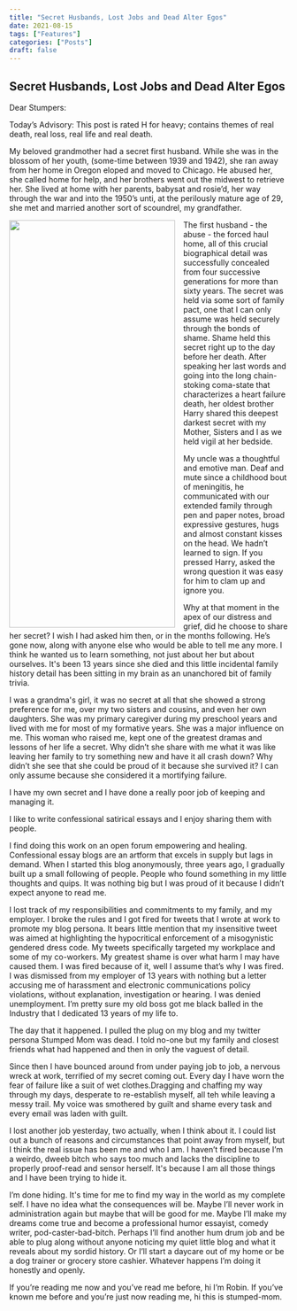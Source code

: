 ```yaml
---
title: "Secret Husbands, Lost Jobs and Dead Alter Egos"
date: 2021-08-15
tags: ["Features"]
categories: ["Posts"]
draft: false
---
```


## Secret Husbands, Lost Jobs and Dead Alter Egos

Dear Stumpers:

Today’s Advisory: This post is rated H for heavy; contains themes of real death, real loss, real life and real death. 


My beloved grandmother had a secret first husband. While she was in the blossom of her youth, (some-time between 1939 and 1942), she ran away from her home in Oregon eloped and moved to Chicago. He abused her, she called home for help, and her brothers went out the midwest to retrieve her.  She lived at home with her parents, babysat and rosie’d, her way through the war and into the 1950’s unti, at the perilously mature age of 29, she met and married another sort of scoundrel, my grandfather. 

<img src = "../../../../images/secrete_husband_img.png" style="width:300px;height:736px;float:left;margin-top:0px;margin-bottom:0px; margin-right: 15px;">

The first husband - the abuse - the forced haul home, all of this crucial biographical detail was successfully concealed from four successive generations for more than sixty years. The secret was held  via some sort of family pact, one that I can only assume was held securely through the bonds of shame. Shame held this secret right up to the day before her death. After speaking her last words and going into the long chain-stoking coma-state that characterizes a heart failure death, her oldest brother Harry shared this deepest darkest secret with my Mother, Sisters and I as we held vigil at her bedside. 


My uncle was a thoughtful and emotive man. Deaf and mute since a childhood bout of meningitis, he communicated with our extended family through pen and paper notes, broad expressive gestures, hugs and almost constant kisses on the head. We hadn’t learned to sign. If you pressed Harry, asked the wrong question it was easy for him to clam up and ignore you. 

Why at that moment in the apex of our distress and grief, did he choose to share her secret? I wish I had asked him then, or in the months following. He’s gone now, along with anyone else who would be able to tell me any more. I think he wanted us to learn something, not just about her but about ourselves. It's been 13 years since she died and this little incidental family history detail has been sitting in my brain as an unanchored bit of family trivia. 

I was a grandma's girl, it was no secret at all that she showed a strong preference for me, over my two sisters and cousins, and even her own daughters. She was my primary caregiver during my preschool years and lived with me for most of my formative years. She was a major influence on me. This woman who raised me, kept one of the greatest dramas and lessons of her life a secret. Why didn’t she share with me what it was like leaving her family to try something new and have it all crash down? Why didn’t she see that she could be proud of it because she survived it? I can only assume because she considered it a mortifying failure. 

I have my own secret and I have done  a really poor job of keeping and managing it.

I like to write confessional satirical essays and I enjoy sharing them with people. 

I find doing this work on an open forum empowering and healing.  Confessional essay blogs are an artform that excels in supply but lags in demand. When I started this blog anonymously, three years ago, I gradually built up a small following of people. People who found something in my little thoughts and quips. It was nothing big but I was proud of it because I didn’t expect anyone to read me.

I lost track of my responsibilities and commitments to my family, and my employer. I broke the rules and I got fired for tweets that I wrote at work to promote my blog persona.  It bears little mention that my insensitive tweet was aimed at highlighting the hypocritical enforcement of a misogynistic gendered dress code. My tweets specifically targeted my workplace and some of my co-workers.  My greatest shame is over what harm I may have caused them. I was fired because of it, well I assume that’s why I was fired.  I was dismissed from my employer of 13 years with nothing but a letter accusing me of harassment and electronic communications policy violations, without explanation, investigation or hearing.  I was denied unemployment. I’m pretty sure my old boss got me black balled in the Industry that I dedicated 13 years of my life to.

The day that it happened. I pulled the plug on my blog and my twitter persona Stumped Mom was dead. I told no-one but my family and closest friends what had happened and then in only the vaguest of detail.

Since then I have bounced around from under paying  job to job, a nervous wreck at work, terrified of my secret coming out. Every day I have worn the fear of failure like a suit of wet clothes.Dragging and chaffing my way through my days, desperate to re-establish myself, all teh while leaving a messy trail. My voice was smothered by guilt and shame every task and every email was laden with guilt.

I lost another job yesterday, two actually, when I think about it. I could list out a bunch of reasons and circumstances that point away from myself, but I think the real issue has been me and who I am. I haven’t fired because I’m a weirdo, dweeb bitch who says too much and lacks the discipline to properly proof-read and sensor herself. It's because I am all those things and I have been trying to hide it. 

I’m done hiding. It's time for me to find my way in the world as my complete self. I have no idea what the consequences will be. Maybe I’ll never work in administration again but maybe that will be good for me. Maybe I’ll make my dreams come true and become a professional humor essayist, comedy writer, pod-caster-bad-bitch. Perhaps I’ll find another hum drum job and be able to plug along without anyone noticing my quiet little blog and what it reveals about my sordid history. Or I’ll start a daycare out of my home or be a dog trainer or grocery store cashier. Whatever happens I’m doing it honestly and openly. 

If you’re reading me now and you’ve read me before, hi I’m Robin.  If you’ve known me before and you’re just now reading me, hi this is stumped-mom. 

